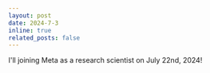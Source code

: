 ```yaml
---
layout: post
date: 2024-7-3
inline: true
related_posts: false
---
```


I'll joining Meta as a research scientist on July 22nd, 2024!